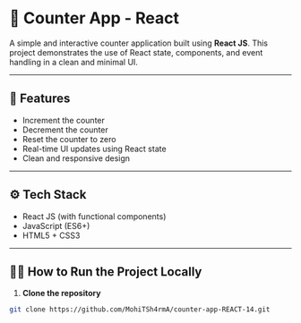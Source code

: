 # 🔢 Counter App - React

A simple and interactive counter application built using **React JS**. This project demonstrates the use of React state, components, and event handling in a clean and minimal UI.

---

## 🚀 Features

- Increment the counter
- Decrement the counter
- Reset the counter to zero
- Real-time UI updates using React state
- Clean and responsive design

---

## ⚙️ Tech Stack

- React JS (with functional components)
- JavaScript (ES6+)
- HTML5 + CSS3


---

## 🧑‍💻 How to Run the Project Locally

1. **Clone the repository**
```bash
git clone https://github.com/MohiTSh4rmA/counter-app-REACT-14.git
